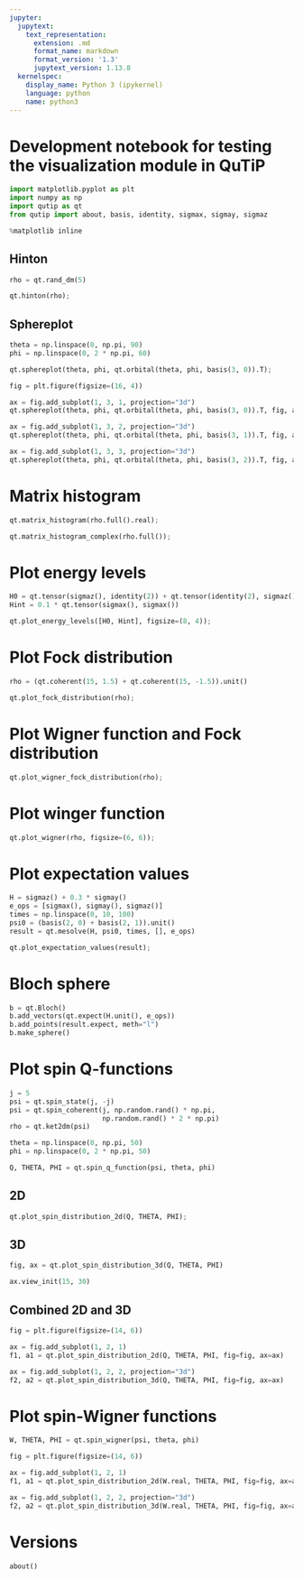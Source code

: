 ```yaml
---
jupyter:
  jupytext:
    text_representation:
      extension: .md
      format_name: markdown
      format_version: '1.3'
      jupytext_version: 1.13.8
  kernelspec:
    display_name: Python 3 (ipykernel)
    language: python
    name: python3
---
```


# Development notebook for testing the visualization module in QuTiP

```python
import matplotlib.pyplot as plt
import numpy as np
import qutip as qt
from qutip import about, basis, identity, sigmax, sigmay, sigmaz

%matplotlib inline
```

## Hinton

```python
rho = qt.rand_dm(5)
```

```python
qt.hinton(rho);
```

## Sphereplot

```python
theta = np.linspace(0, np.pi, 90)
phi = np.linspace(0, 2 * np.pi, 60)
```

```python
qt.sphereplot(theta, phi, qt.orbital(theta, phi, basis(3, 0)).T);
```

```python
fig = plt.figure(figsize=(16, 4))

ax = fig.add_subplot(1, 3, 1, projection="3d")
qt.sphereplot(theta, phi, qt.orbital(theta, phi, basis(3, 0)).T, fig, ax)

ax = fig.add_subplot(1, 3, 2, projection="3d")
qt.sphereplot(theta, phi, qt.orbital(theta, phi, basis(3, 1)).T, fig, ax)

ax = fig.add_subplot(1, 3, 3, projection="3d")
qt.sphereplot(theta, phi, qt.orbital(theta, phi, basis(3, 2)).T, fig, ax);
```

# Matrix histogram

```python
qt.matrix_histogram(rho.full().real);
```

```python
qt.matrix_histogram_complex(rho.full());
```

# Plot energy levels

```python
H0 = qt.tensor(sigmaz(), identity(2)) + qt.tensor(identity(2), sigmaz())
Hint = 0.1 * qt.tensor(sigmax(), sigmax())

qt.plot_energy_levels([H0, Hint], figsize=(8, 4));
```

# Plot Fock distribution

```python
rho = (qt.coherent(15, 1.5) + qt.coherent(15, -1.5)).unit()
```

```python
qt.plot_fock_distribution(rho);
```

# Plot Wigner function and Fock distribution

```python
qt.plot_wigner_fock_distribution(rho);
```

# Plot winger function

```python
qt.plot_wigner(rho, figsize=(6, 6));
```

# Plot expectation values

```python
H = sigmaz() + 0.3 * sigmay()
e_ops = [sigmax(), sigmay(), sigmaz()]
times = np.linspace(0, 10, 100)
psi0 = (basis(2, 0) + basis(2, 1)).unit()
result = qt.mesolve(H, psi0, times, [], e_ops)
```

```python
qt.plot_expectation_values(result);
```

# Bloch sphere

```python
b = qt.Bloch()
b.add_vectors(qt.expect(H.unit(), e_ops))
b.add_points(result.expect, meth="l")
b.make_sphere()
```

# Plot spin Q-functions

```python
j = 5
psi = qt.spin_state(j, -j)
psi = qt.spin_coherent(j, np.random.rand() * np.pi,
                       np.random.rand() * 2 * np.pi)
rho = qt.ket2dm(psi)
```

```python
theta = np.linspace(0, np.pi, 50)
phi = np.linspace(0, 2 * np.pi, 50)
```

```python
Q, THETA, PHI = qt.spin_q_function(psi, theta, phi)
```

## 2D

```python
qt.plot_spin_distribution_2d(Q, THETA, PHI);
```

## 3D

```python
fig, ax = qt.plot_spin_distribution_3d(Q, THETA, PHI)

ax.view_init(15, 30)
```

## Combined 2D and 3D

```python
fig = plt.figure(figsize=(14, 6))

ax = fig.add_subplot(1, 2, 1)
f1, a1 = qt.plot_spin_distribution_2d(Q, THETA, PHI, fig=fig, ax=ax)

ax = fig.add_subplot(1, 2, 2, projection="3d")
f2, a2 = qt.plot_spin_distribution_3d(Q, THETA, PHI, fig=fig, ax=ax)
```

# Plot spin-Wigner functions

```python
W, THETA, PHI = qt.spin_wigner(psi, theta, phi)
```

```python
fig = plt.figure(figsize=(14, 6))

ax = fig.add_subplot(1, 2, 1)
f1, a1 = qt.plot_spin_distribution_2d(W.real, THETA, PHI, fig=fig, ax=ax)

ax = fig.add_subplot(1, 2, 2, projection="3d")
f2, a2 = qt.plot_spin_distribution_3d(W.real, THETA, PHI, fig=fig, ax=ax)
```

# Versions

```python
about()
```
